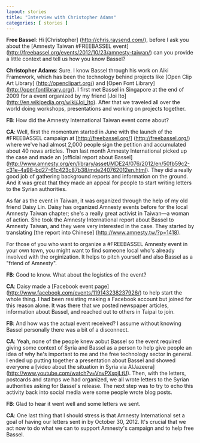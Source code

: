```yaml
---
layout: stories
title: "Interview with Christopher Adams"
categories: [ stories ]
---
```


**Free Bassel**: Hi [Christopher] (http://chris.raysend.com/), before I ask you about the [Amnesty Taiwan #FREEBASSEL event] (http://freebassel.org/events/2012/10/23/amnesty-taiwan/) can you provide a little context and tell us how you know Bassel?

**Christopher Adams**: Sure. I know Bassel through his work on Aiki Framework, which has been the technology behind projects like [Open Clip Art Library] (http://openclipart.org/) and [Open Font Library] (http://openfontlibrary.org/). I first met Bassel in Singapore at the end of 2009 for a event organized by my friend [Joi Ito] (http://en.wikipedia.org/wiki/Joi_Ito). After that we traveled all over the world doing workshops, presentations and working on projects together. 

**FB**: How did the Amnesty International Taiwan event come about?

**CA**: Well, first the momentum started in June with the launch of the #FREEBASSEL campaign at [http://freebassel.org/] (http://freebassel.org/) where we've had almost 2,000 people sign the petition and accumulated about 40 news articles. Then last month Amnesty International picked up the case and made an [official report about Bassel] (http://www.amnesty.org/en/library/asset/MDE24/076/2012/en/50fb59c2-c31e-4a98-bd27-61c423c87b38/mde240762012en.html). They did a really good job of gathering background reports and information on the ground. And it was great that they made an appeal for people to start writing letters to the Syrian authorities. 

As far as the event in Taiwan, it was organized through the help of my old friend Daisy Lin. Daisy has organized Amnesty events before for the local Amnesty Taiwan chapter; she's a really great activist in Taiwan—a woman of action. She took the Amnesty International report about Bassel to Amnesty Taiwan, and they were very interested in the case. They started by translating [the report into Chinese] (http://www.amnesty.tw/?p=1418).

For those of you who want to organize a #FREEBASSEL Amnesty event in your own town, you might want to find someone local who's already involved with the orginization. It helps to pitch yourself and also Bassel as a "friend of Amnesty". 

**FB**: Good to know. What about the logistics of the event?

**CA**: Daisy made a [Facebook event page] (http://www.facebook.com/events/119143238237926/) to help start the whole thing. I had been resisting making a Facebook account but joined for this reason alone. It was there that we posted newspaper articles, information about Bassel, and reached out to others in Taipai to join. 

**FB**: And how was the actual event received? I assume without knowing Bassel personally there was a bit of a disconnect.

**CA**: Yeah, none of the people knew aobut Bassel so the event required giving some context of Syria and Bassel as a person to help give people an idea of why he's important to me and the free technology sector in general. I ended up putting together a presentation about Bassel and showed everyone a [video about the situation in Syria via AlJazeera] (http://www.youtube.com/watch?v=VnvPXspjLtU). Then, with the letters, postcards and stamps we had organized, we all wrote letters to the Syrian authorities asking for Bassel's release. The next step was to try to echo this activity back into social media were some people wrote blog posts. 

**FB**: Glad to hear it went well and some letters we sent.

**CA**: One last thing that I should stress is that Amnesty International set a goal of having our letters sent in by October 30, 2012. It's
crucial that we act now to do what we can to support Amnesty's campaign and to help free Bassel.
